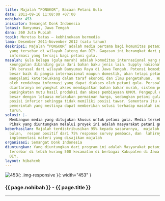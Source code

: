 ```yaml
---
title: Majalah “PONGKOR”, Bacaan Petani Gula
date: 2011-09-16 11:08:00 +07:00
nohibah: 453
inisiator: Semangat Donk Indonesia
lokasi: Banyumas, Jawa Tengah
dana: 360 Juta Rupiah
topik: Meretas batas – kebhinekaan bermedia
lama: Desember 2011-November 2012 (satu tahun)
deskripsi: Majalah “PONGKOR” adalah media pertama bagi komunitas petani gula kelapa
  yang tersebar di wilayah Jateng dan DIY. Gagasan ini berangkat dari persoalan terbatasnya
  informasi yang tersaji bagi petani gula.
masalah: Gula kelapa (gula merah) adalah komoditas internasional yang memiliki banyak
  keunggulan dibanding gula dari bahan baku jenis lain. Supply nasional Gula Kelapa
  70% berasal dari wilayah Banyumas Raya di Jawa Tengah. Potensi komoditas ini sedemikian
  besar baik di pangsa internasional maupun domestik, akan tetapi petani gula masih
  mengalami keterbelakang dalam taraf ekonomi dan ilmu pengetahuan.  Hal ini disebabkan
  oleh rendahnya informasi yang dapat diakses oleh petani gula. Persoalan tersebut
  diantaranya menyangkut akses mendapatkan bahan bakar murah, sistem penentuan harga,
  peningkatan mutu hasil produksi dan akses pembiayaan UMKM. Pengepul dan pedagang
  besar dengan leluasa melakukan permainan harga, sedangkan petani gula berada di
  posisi inferior sehingga tidak memiliki posisi tawar. Sementara itu campur tangan
  pemerintah yang mestinya dapat memberikan solusi terhadap masalah ini, tidak kunjung
  turun.
solusi: |-
  Membangun media yang ditujukan khusus untuk petani gula. Media tersebut berbentuk majalah yang dinamai Majalah “Pongkor”. Majalah ini nantinya akan terbit setiap bulan dan didistribusikan ke lebih kurang 500 desa sentra petani gula di wilayah Jateng dan DIY. Majalah berisi rubrik diantaranya, informasi aktual seputar industri gula, profil inspiratif, teknik peningkatan mutu hasil produksi, perluasan jaringan. Dengan sasaran pembaca adalah kalangan petani gula, layout majalah dirancang dengan font besar dan dilengkapi gambar. Terbukanya akses informasi bagi petani gula, akan memicu peningkatan mutu hasil produksi, perluasan jaringan pemasaran dan permodalan. Maka taraf hidup petani gula akan meningkat. Selain itu, kehadiran media ini diharapkan dapat menarik perhatian pemerintah daerah untuk mengatasi persoalan rendahnya taraf hidup petani gula ini.
  Pihak yang diuntungkan melalui proyek ini adalah masyarakat petani gula yang tersebar di lebih kurang 500 kecamatan di berbagai Kabupaten di Jawa Tengah dan DIY.
keberhasilan: Majalah terdistribusikan 95% kepada sasarannya,  majalah terbit setiap
  bulan,  respon positif dari 75% response survey pembaca, dan  lahirnya program-program
  implementasi materi yang disajikan majalah
organisasi: Semangat Donk Indonesia
diuntungkan: Yang diuntungkan dari program ini adalah Masyarakat petani gula yang
  tersebar di lebih kurang 500 kecamatan di berbagai Kabupaten di Jawa Tengah dan
  DIY.
layout: hibahcmb
---
```


![453](/static/img/hibahcmb/453.png){: .img-responsive }{: width="453" }

### {{ page.nohibah }} - {{ page.title }}

---
